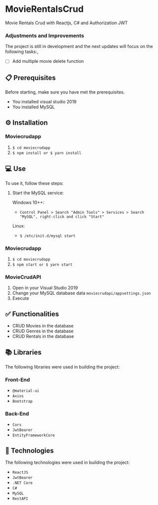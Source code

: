 # MovieRentalsCrud
Movie Rentals Crud with Reactjs, C# and Authorization JWT

### Adjustments and Improvements
The project is still in development and the next updates will focus on the following tasks:,
- [ ] Add multiple movie delete function

## 📋 Prerequisites
Before starting, make sure you have met the prerequisites.
* You installed visual studio 2019
* You installed MySQL


## ⚙️ Installation

### Moviecrudapp

1. `$ cd moviecrudapp`
2. `$ npm install or $ yarn install`

## 💻 Use
To use it, follow these steps:

1. Start the MySQL service:

    Windows 10++:
    
      * `Control Panel > Search "Admin Tools" > Services > Search "MySQL", right-click and click "Start"`
    
    Linux: 
  
      * `$ /etc/init.d/mysql start`

### Moviecrudapp
1. `$ cd moviecrudapp`
2. `$ npm start or $ yarn start`

### MovieCrudAPI
1. Open in your Visual Studio 2019
2. Change your MySQL database data `moviecrudapi/appsettings.json`
3. Execute


## ✅ Functionalities
+ CRUD Movies in the database
+ CRUD Genres in the database
+ CRUD Rentals in the database


## 📚 Libraries
The following libraries were used in building the project:
### Front-End
+ `@material-ui`
+ `Axios`
+ `Bootstrap`
### Back-End
+ `Cors`
+ `JwtBearer`
+ `EntityFrameworkCore`


## 🚀 Technologies
The following technologies were used in building the project:
+ `ReactJS`
+ `JwtBearer`
+ `.NET Core`
+ `C#`
+ `MySQL`
+ `RestAPI`
